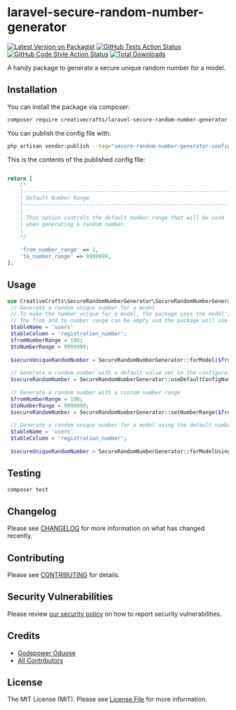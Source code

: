 # laravel-secure-random-number-generator

[![Latest Version on Packagist](https://img.shields.io/packagist/v/creativecrafts/laravel-secure-random-number-generator.svg?style=flat-square)](https://packagist.org/packages/creativecrafts/laravel-secure-random-number-generator)
[![GitHub Tests Action Status](https://img.shields.io/github/actions/workflow/status/creativecrafts/laravel-secure-random-number-generator/run-tests.yml?branch=main&label=tests&style=flat-square)](https://github.com/creativecrafts/laravel-secure-random-number-generator/actions?query=workflow%3Arun-tests+branch%3Amain)
[![GitHub Code Style Action Status](https://img.shields.io/github/actions/workflow/status/creativecrafts/laravel-secure-random-number-generator/fix-php-code-style-issues.yml?branch=main&label=code%20style&style=flat-square)](https://github.com/creativecrafts/laravel-secure-random-number-generator/actions?query=workflow%3A"Fix+PHP+code+style+issues"+branch%3Amain)
[![Total Downloads](https://img.shields.io/packagist/dt/creativecrafts/laravel-secure-random-number-generator.svg?style=flat-square)](https://packagist.org/packages/creativecrafts/laravel-secure-random-number-generator)


 A handy package to generate a secure unique random number for a model.

## Installation

You can install the package via composer:

```bash
composer require creativecrafts/laravel-secure-random-number-generator
```

You can publish the config file with:
```bash
php artisan vendor:publish --tag="secure-random-number-generator-config"
```

This is the contents of the published config file:

```php

return [
    /*
    |--------------------------------------------------------------------------
    | Default Number Range
    |--------------------------------------------------------------------------
    |
    | This option controls the default number range that will be used
    | when generating a random number.
    |
    */

    'from_number_range' => 1,
    'to_number_range' => 9999999,
];

```


## Usage

```php
use CreativeCrafts\SecureRandomNumberGenerator\SecureRandomNumberGenerator;
 // Generate a random unique number for a model
 // To make the number unique for a model, the package uses the model's table name and column name to check if the number is unique in the model's table
 // The from and to number range can be empty and the package will use the default number range set in the configuration file
 $tableName = 'users'
 $tableColumn = 'registration_number';
 $fromNumberRange = 100;
 $toNumberRange = 9999999;
 
 $secureUniqueRandomNumber = SecureRandomNumberGenerator::forModel($fromNumberRange, $toNumberRange, $tableName, $tableColumn,)->generate();
 
 // Generate a random number with a default value set in the configuration file
 $secureRandomNumber = SecureRandomNumberGenerator::useDefaultConfigNumberRange()->generate();
 
 // Generate a random number with a custom number range
 $fromNumberRange = 100;
 $toNumberRange = 9999999;
 $secureRandomNumber = SecureRandomNumberGenerator::setNumberRange($fromNumberRange, $toNumberRange)->generate();
 
 // Generate a random unique number for a model using the default number range set in the configuration file
 $tableName = 'users'
 $tableColumn = 'registration_number';
 
 $secureUniqueRandomNumber = SecureRandomNumberGenerator::forModelUsingDefaultConfigNumberRange($tableName, $tableColumn)->generate();

```

## Testing

```bash
composer test
```

## Changelog

Please see [CHANGELOG](CHANGELOG.md) for more information on what has changed recently.

## Contributing

Please see [CONTRIBUTING](CONTRIBUTING.md) for details.

## Security Vulnerabilities

Please review [our security policy](../../security/policy) on how to report security vulnerabilities.

## Credits

- [Godspower Oduose](https://github.com/rockblings)
- [All Contributors](../../contributors)

## License

The MIT License (MIT). Please see [License File](LICENSE.md) for more information.

